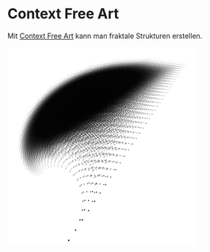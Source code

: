 Context Free Art 
===============

Mit [Context Free Art](http://contextfreeart.org/) kann man fraktale Strukturen erstellen.

![](mtree.png)
